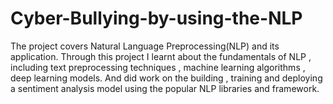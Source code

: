 # Cyber-Bullying-by-using-the-NLP
The project covers Natural Language Preprocessing(NLP) and its application. Through this project I learnt about the fundamentals of NLP , including text preprocessing techniques , machine learning algorithms , deep learning models. And did work on the building , training and deploying a sentiment analysis model using the popular NLP libraries and framework.
